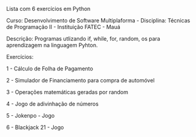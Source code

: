 Lista com 6 exercícios em Python

Curso: Desenvolvimento de Software Multiplaforma - Disciplina: Técnicas de Programação II - Instituição FATEC - Mauá

Descrição: Programas utlizando if, while, for, random, os para aprendizagem na linguagem Pyhton.

Exercícios:

1 - Cálculo de Folha de Pagamento

2 - Simulador de Financiamento para compra de automóvel

3 - Operações matemáticas geradas por random

4 - Jogo de adivinhação de números

5 - Jokenpo - Jogo

6 - Blackjack 21 - Jogo

